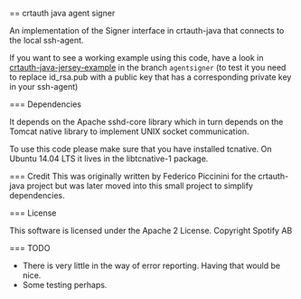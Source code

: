 == crtauth java agent signer

An implementation of the Signer interface in crtauth-java that connects to the local ssh-agent.

If you want to see a working example using this code, have a look in 
[crtauth-java-jersey-example](https://github.com/noaresare/crtauth-java-jersey-example) in the 
branch ```agentsigner``` (to test it you need to replace id_rsa.pub with a public key that has a 
corresponding private key in your ssh-agent)

=== Dependencies

It depends on the Apache sshd-core library which in turn depends on the Tomcat native library
to implement UNIX socket communication.

To use this code please make sure that you have installed tcnative. On Ubuntu 14.04 LTS it lives
in the libtcnative-1 package.
 
=== Credit 
This was originally written by Federico Piccinini for the crtauth-java project but was later
moved into this small project to simplify dependencies.

=== License

This software is licensed under the Apache 2 License. Copyright Spotify AB

=== TODO

* There is very little in the way of error reporting. Having that would be nice.
* Some testing perhaps.